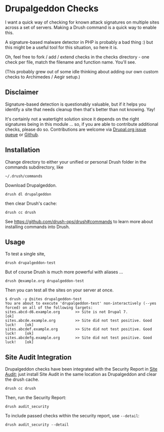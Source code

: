Drupalgeddon Checks
==================

I want a quick way of checking for known attack signatures on multiple
sites across a set of servers. Making a Drush command is a quick way
to enable this.

A signature-based malware detector in PHP is probably a bad thing :)
but this might be a useful tool for this situation, so here it is.

Oh, feel free to fork / add / extend checks in the checks directory -
one check per file, match the filename and function name. You'll see.

(This probably grew out of some idle thinking about adding our own
custom checks to Archimedes / Aegir setup.)

Disclaimer
----------

Signature-based detection is questionably valuable, but if it helps
you identify a site that needs cleanup then that's better than not
knowing. Yay!

It's certainly not a watertight solution since it depends on the right
signatures being in this module ... so, if you are able to contribute
additional checks, please do so. Contributions are welcome via
[Drupal.org issue queue](https://www.drupal.org/project/drupalgeddon)
or [Github](https://github.com/xurizaemon/drupalgeddon).

Installation
------------

Change directory to either your unified or personal Drush folder in the
commands subdirectory, like

````
~/.drush/commands
````

Download Drupalgeddon.

````
drush dl drupalgeddon
````

then clear Drush's cache:

````
drush cc drush
````

See https://github.com/drush-ops/drush#commands to learn more about installing
commands into Drush.

Usage
-----

To test a single site,

    drush drupalgeddon-test

But of course Drush is much more powerful with aliases ...

    drush @example.org drupalgeddon-test

Then you can test all the sites on your server at once.

    $ drush -y @sites drupalgeddon-test
    You are about to execute 'drupalgeddon-test' non-interactively (--yes forced) on all of the following targets:
    sites.abcd-d6.example.org       >> Site is not Drupal 7.                     [ok]
    sites.abcde.example.org         >> Site did not test positive. Good luck!    [ok]
    sites.abcdef.example.org        >> Site did not test positive. Good luck!    [ok]
    sites.abcdefg.example.org       >> Site did not test positive. Good luck!    [ok]

Site Audit Integration
----------------------
Drupalgeddon checks have been integrated with the Security Report in
[Site Audit](https://www.drupal.org/project/site_audit); just install
Site Audit in the same location as Drupalgeddon and clear the drush cache.

````
drush cc drush
````

Then, run the Security Report:

````
drush audit_security
````

To include passed checks within the security report, use ````--detail````:

````
drush audit_security --detail
````
